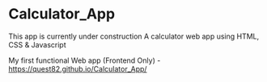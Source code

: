 # Calculator_App

This app is currently under construction
A calculator web app using HTML, CSS &amp; Javascript

My first functional Web app (Frontend Only) - https://quest82.github.io/Calculator_App/
